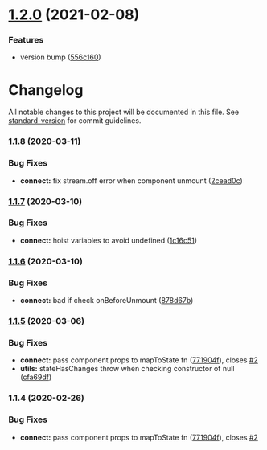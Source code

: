 # [1.2.0](https://github.com/damusix/riot-meiosis/compare/v1.1.8...v1.2.0) (2021-02-08)


### Features

* version bump ([556c160](https://github.com/damusix/riot-meiosis/commit/556c160083a573b7b519bd63447795e13b6ce7e7))

# Changelog

All notable changes to this project will be documented in this file. See [standard-version](https://github.com/conventional-changelog/standard-version) for commit guidelines.

### [1.1.8](https://github.com/damusix/riot-meiosis/compare/v1.1.7...v1.1.8) (2020-03-11)


### Bug Fixes

* **connect:** fix stream.off error when component unmount ([2cead0c](https://github.com/damusix/riot-meiosis/commit/2cead0c3a30208867ec0f6532863a94226b543d3))

### [1.1.7](https://github.com/damusix/riot-meiosis/compare/v1.1.6...v1.1.7) (2020-03-10)


### Bug Fixes

* **connect:** hoist variables to avoid undefined ([1c16c51](https://github.com/damusix/riot-meiosis/commit/1c16c51d6053054f6b68eabf4a9986473699799c))

### [1.1.6](https://github.com/damusix/riot-meiosis/compare/v1.1.5...v1.1.6) (2020-03-10)


### Bug Fixes

* **connect:** bad if check onBeforeUnmount ([878d67b](https://github.com/damusix/riot-meiosis/commit/878d67b214b8ef7826119db7620c9b51262c9e4f))

### [1.1.5](https://github.com/damusix/riot-meiosis/compare/v1.1.3...v1.1.5) (2020-03-06)


### Bug Fixes

* **connect:** pass component props to mapToState fn ([771904f](https://github.com/damusix/riot-meiosis/commit/771904f19efde1e315f1d2c9f72f3e586644b02a)), closes [#2](https://github.com/damusix/riot-meiosis/issues/2)
* **utils:** stateHasChanges throw when checking constructor of null ([cfa69df](https://github.com/damusix/riot-meiosis/commit/cfa69df165278394c250e03c3a4a8c3788f16f0b))

### 1.1.4 (2020-02-26)


### Bug Fixes

* **connect:** pass component props to mapToState fn ([771904f](https://github.com/damusix/riot-meiosis/commit/771904f19efde1e315f1d2c9f72f3e586644b02a)), closes [#2](https://github.com/damusix/riot-meiosis/issues/2)
